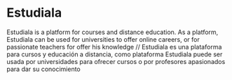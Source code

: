 # Estudiala
Estudiala is a platform for courses and distance education. As a platform, Estudiala can be used for universities to offer online careers, or for passionate teachers for offer his knowledge // Estudiala es una plataforma para cursos y educación a distancia, como plataforma Estudiala puede ser usada por universidades para ofrecer cursos o por profesores apasionados para dar su conocimiento
